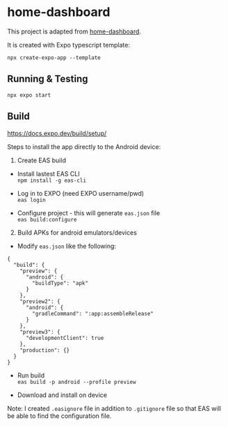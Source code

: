 # home-dashboard

This project is adapted from [home-dashboard](https://github.com/champgm/home-dashboard).

It is created with Expo typescript template:

`npx create-expo-app --template`

## Running & Testing
`npx expo start`

## Build
https://docs.expo.dev/build/setup/

Steps to install the app directly to the Android device:

1. Create EAS build

- Install lastest EAS CLI \
`npm install -g eas-cli`

- Log in to EXPO (need EXPO username/pwd) \
`eas login`

- Configure project - this will generate `eas.json` file \
`eas build:configure`

2. Build APKs for android emulators/devices

- Modify `eas.json` like the following:
```
{
  "build": {
    "preview": {
      "android": {
        "buildType": "apk"
      }
    },
    "preview2": {
      "android": {
        "gradleCommand": ":app:assembleRelease"
      }
    },
    "preview3": {
      "developmentClient": true
    },
    "production": {}
  }
}

```

- Run build \
`eas build -p android --profile preview`

- Download and install on device

Note:
I created `.easignore` file in addition to `.gitignore` file so that EAS will be able to find the configuration file.